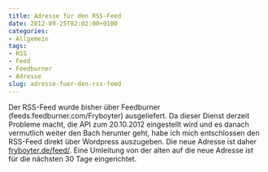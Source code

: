 ```yaml
---
title: Adresse für den RSS-Feed
date: 2012-09-25T02:02:00+0100
categories:
- Allgemein
tags:
- RSS
- Feed
- Feedburner
- Adresse
slug: adresse-fuer-den-rss-feed
---
```

Der RSS-Feed wurde bisher über Feedburner (feeds.feedburner.com/Fryboyter) ausgeliefert. Da dieser Dienst derzeit Probleme macht, die API zum 20.10.2012 eingestellt wird und es danach vermutlich weiter den Bach herunter geht, habe ich mich entschlossen den RSS-Feed direkt über Wordpress auszugeben. Die neue Adresse ist daher [fryboyter.de/feed/](https://fryboyter.de/feed "fryboyter.de/feed"). Eine Umleitung von der alten auf die neue Adresse ist für die nächsten 30 Tage eingerichtet.